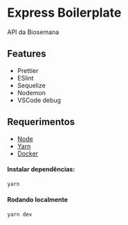 # Express Boilerplate

API da Biosemana

## Features
 - Prettier
 - ESlint
 - Sequelize
 - Nodemon
 - VSCode debug

## Requerimentos

 - [Node](https://nodejs.org/en/download/current/)  
 - [Yarn](https://yarnpkg.com/en/docs/install)
 - [Docker](https://www.docker.com/)
 
 #### Instalar dependências:

```bash
yarn
```

#### Rodando localmente

```bash
yarn dev
```
